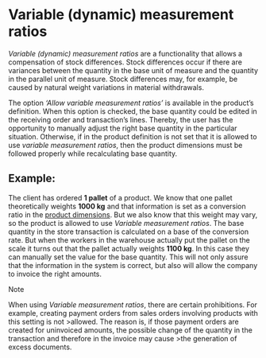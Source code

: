 # Variable (dynamic) measurement ratios 

*Variable (dynamic) measurement ratios* are a functionality that allows a compensation of stock differences. Stock differences occur if there are variances between the quantity in the base unit of measure and the quantity in the parallel unit of measure. Stock differences may, for example, be caused by natural weight variations in material withdrawals. 

The option *‘Allow variable measurement ratios’* is available in the product’s definition. When this option is checked, the base quantity could be edited in the receiving order and transaction’s lines. Thereby, the user has the opportunity to manually adjust the right base quantity in the particular situation. Otherwise, if in the product definition is not set that it is allowed to use *variable measurement ratios*, then the product dimensions must be followed properly while recalculating base quantity.


## Example: 

The client has ordered **1 pallet** of a product. We know that one pallet theoretically weights **1000 kg** and that information is set as a conversion ratio in the [product dimensions](https://docs.erp.net/tech/modules/general/products/product-dimensions/index.html?q=product%20dimensions). But we also know that this weight may vary, so the product is allowed to use *Variable measurement ratios*. The base quantity in the store transaction is calculated on a base of the conversion rate. But when the workers in the warehouse actually put the pallet on the scale it turns out that the pallet actually weights **1100 kg**. In this case they can manually set the value for the base quantity. This will not only assure that the information in the system is correct, but also will allow the company to invoice the right amounts.


>[!NOTE]
>When using *Variable measurement ratios*, there are certain prohibitions. For example, creating payment orders from sales orders involving products with this setting is not >allowed. The reason is, if those payment orders are created for uninvoiced amounts, the possible change of the quantity in the transaction and therefore in the invoice may cause >the generation of excess documents.
